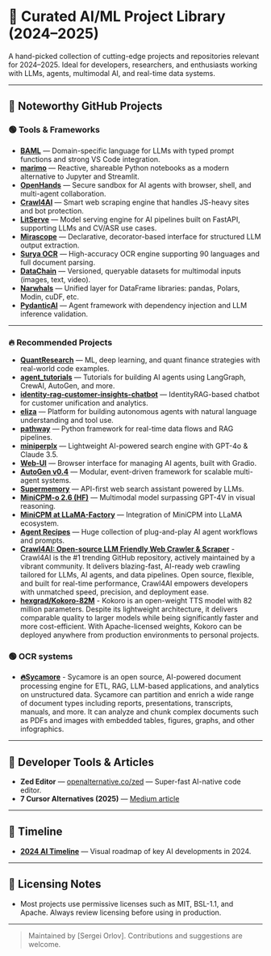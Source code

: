 # 🔗 Curated AI/ML Project Library (2024–2025)

A hand-picked collection of cutting-edge projects and repositories relevant for 2024–2025. Ideal for developers, researchers, and enthusiasts working with LLMs, agents, multimodal AI, and real-time data systems.

---

## 🧠 Noteworthy GitHub Projects

### 🟢 Tools & Frameworks

- **[BAML](https://github.com/BoundaryML/baml)** — Domain-specific language for LLMs with typed prompt functions and strong VS Code integration.
- **[marimo](https://github.com/marimo-team/marimo)** — Reactive, shareable Python notebooks as a modern alternative to Jupyter and Streamlit.
- **[OpenHands](https://github.com/All-Hands-AI/OpenHands)** — Secure sandbox for AI agents with browser, shell, and multi-agent collaboration.
- **[Crawl4AI](https://github.com/unclecode/crawl4ai)** — Smart web scraping engine that handles JS-heavy sites and bot protection.
- **[LitServe](https://github.com/Lightning-AI/LitServe)** — Model serving engine for AI pipelines built on FastAPI, supporting LLMs and CV/ASR use cases.
- **[Mirascope](https://github.com/Mirascope/mirascope)** — Declarative, decorator-based interface for structured LLM output extraction.
- **[Surya OCR](https://github.com/VikParuchuri/surya)** — High-accuracy OCR engine supporting 90 languages and full document parsing.
- **[DataChain](https://github.com/iterative/datachain)** — Versioned, queryable datasets for multimodal inputs (images, text, video).
- **[Narwhals](https://github.com/narwhals-dev/narwhals)** — Unified layer for DataFrame libraries: pandas, Polars, Modin, cuDF, etc.
- **[PydanticAI](https://github.com/pydantic/pydantic-ai)** — Agent framework with dependency injection and LLM inference validation.

---

### 🔥 Recommended Projects

- **[QuantResearch](https://github.com/letianzj/QuantResearch)** — ML, deep learning, and quant finance strategies with real-world code examples.
- **[agent_tutorials](https://github.com/samwit/agent_tutorials)** — Tutorials for building AI agents using LangGraph, CrewAI, AutoGen, and more.
- **[identity-rag-customer-insights-chatbot](https://github.com/tilotech/identity-rag-customer-insights-chatbot)** — IdentityRAG-based chatbot for customer unification and analytics.
- **[eliza](https://github.com/elizaOS/eliza)** — Platform for building autonomous agents with natural language understanding and tool use.
- **[pathway](https://github.com/pathwaycom/pathway)** — Python framework for real-time data flows and RAG pipelines.
- **[miniperplx](https://github.com/zaidmukaddam/miniperplx)** — Lightweight AI-powered search engine with GPT-4o & Claude 3.5.
- **[Web-UI](https://github.com/browser-use/web-ui)** — Browser interface for managing AI agents, built with Gradio.
- **[AutoGen v0.4](https://github.com/microsoft/autogen)** — Modular, event-driven framework for scalable multi-agent systems.
- **[Supermemory](https://github.com/supermemoryai/supermemory)** — API-first web search assistant powered by LLMs.
- **[MiniCPM-o 2.6 (HF)](https://huggingface.co/openbmb/MiniCPM-o-2_6)** — Multimodal model surpassing GPT-4V in visual reasoning.
- **[MiniCPM at LLaMA-Factory](https://github.com/hiyouga/LLaMA-Factory)** — Integration of MiniCPM into LLaMA ecosystem.
- **[Agent Recipes](https://www.agentrecipes.com/)** — Huge collection of plug-and-play AI agent workflows and prompts.
- **[Crawl4AI: Open-source LLM Friendly Web Crawler & Scraper](https://github.com/unclecode/crawl4ai)** - Crawl4AI is the #1 trending GitHub repository, actively maintained by a vibrant community. It delivers blazing-fast, AI-ready web crawling tailored for LLMs, AI agents, and data pipelines. Open source, flexible, and built for real-time performance, Crawl4AI empowers developers with unmatched speed, precision, and deployment ease.
- **[hexgrad/Kokoro-82M](https://huggingface.co/hexgrad/Kokoro-82M)** - Kokoro is an open-weight TTS model with 82 million parameters. Despite its lightweight architecture, it delivers comparable quality to larger models while being significantly faster and more cost-efficient. With Apache-licensed weights, Kokoro can be deployed anywhere from production environments to personal projects.

### 🟢 OCR systems
- **[🔥Sycamore](https://github.com/aryn-ai/sycamore?tab=readme-ov-file)** - Sycamore is an open source, AI-powered document processing engine for ETL, RAG, LLM-based applications, and analytics on unstructured data. Sycamore can partition and enrich a wide range of document types including reports, presentations, transcripts, manuals, and more. It can analyze and chunk complex documents such as PDFs and images with embedded tables, figures, graphs, and other infographics.
---

## 🧰 Developer Tools & Articles

- **Zed Editor** — [openalternative.co/zed](https://openalternative.co/zed) — Super-fast AI-native code editor.
- **7 Cursor Alternatives (2025)** — [Medium article](https://medium.com/openalternative/7-open-source-cursor-alternatives-you-should-use-in-2025-90303942b841)

---

## 📅 Timeline

- **[2024 AI Timeline](https://huggingface.co/spaces/reach-vb/2024-ai-timeline)** — Visual roadmap of key AI developments in 2024.

---

## 📝 Licensing Notes

- Most projects use permissive licenses such as MIT, BSL-1.1, and Apache. Always review licensing before using in production.

---

> Maintained by [Sergei Orlov]. Contributions and suggestions are welcome.
